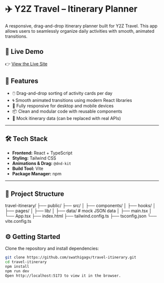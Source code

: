# ✈️ Y2Z Travel – Itinerary Planner

A responsive, drag-and-drop itinerary planner built for Y2Z Travel. This app allows users to seamlessly organize daily activities with smooth, animated transitions.

## 🚀 Live Demo

👉 [View the Live Site](https://swathigagv.github.io/travel-itinerary)

## 🧩 Features

- 🖱️ Drag-and-drop sorting of activity cards per day
- 🌀 Smooth animated transitions using modern React libraries
- 📱 Fully responsive for desktop and mobile devices
- 📦 Clean and modular code with reusable components
- 🧪 Mock itinerary data (can be replaced with real APIs)

---

## 🛠️ Tech Stack

- **Frontend:** React + TypeScript
- **Styling:** Tailwind CSS
- **Animations & Drag:** `@dnd-kit`
- **Build Tool:** Vite
- **Package Manager:** npm

---

## 📂 Project Structure

travel-itinerary/
├── public/
├── src/
│ ├── components/
│ ├── hooks/
│ ├── pages/
│ ├── lib/
│ ├── data/ # mock JSON data
│ ├── main.tsx
│ └── App.tsx
├── index.html
├── tailwind.config.ts
├── tsconfig.json
└── vite.config.ts

## ⚙️ Getting Started

Clone the repository and install dependencies:

```bash
git clone https://github.com/swathigagv/travel-itinerary.git
cd travel-itinerary
npm install
npm run dev
Open http://localhost:5173 to view it in the browser.
